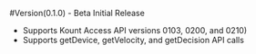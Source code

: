 #Version(0.1.0) - Beta
Initial Release

* Supports Kount Access API versions 0103, 0200, and 0210)
* Supports getDevice, getVelocity, and getDecision API calls
